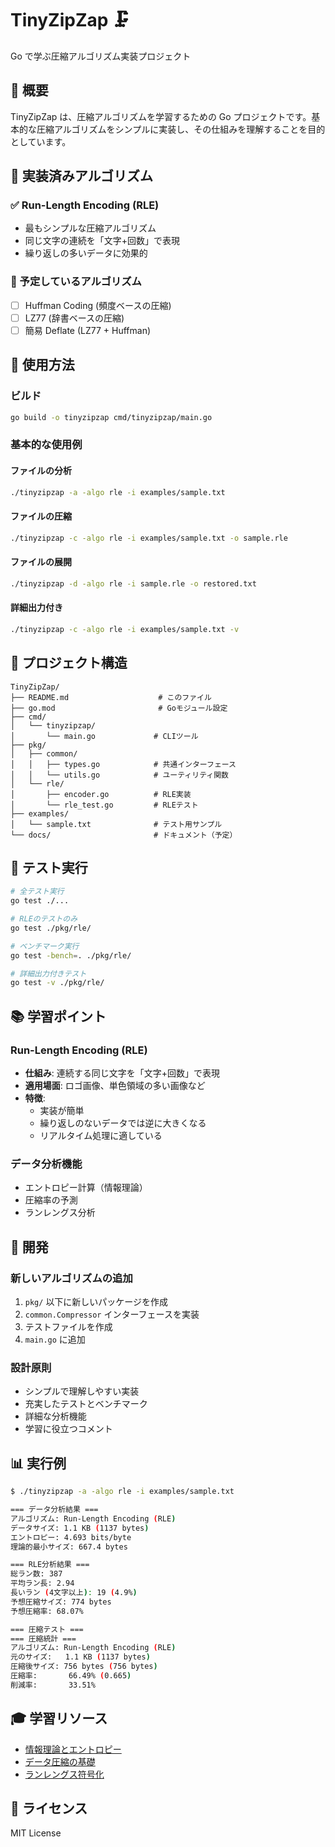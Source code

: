 # TinyZipZap 🗜️

Go で学ぶ圧縮アルゴリズム実装プロジェクト

## 📖 概要

TinyZipZap は、圧縮アルゴリズムを学習するための Go プロジェクトです。基本的な圧縮アルゴリズムをシンプルに実装し、その仕組みを理解することを目的としています。

## 🎯 実装済みアルゴリズム

### ✅ Run-Length Encoding (RLE)

- 最もシンプルな圧縮アルゴリズム
- 同じ文字の連続を「文字+回数」で表現
- 繰り返しの多いデータに効果的

### 🚧 予定しているアルゴリズム

- [ ] Huffman Coding (頻度ベースの圧縮)
- [ ] LZ77 (辞書ベースの圧縮)
- [ ] 簡易 Deflate (LZ77 + Huffman)

## 🚀 使用方法

### ビルド

```bash
go build -o tinyzipzap cmd/tinyzipzap/main.go
```

### 基本的な使用例

#### ファイルの分析

```bash
./tinyzipzap -a -algo rle -i examples/sample.txt
```

#### ファイルの圧縮

```bash
./tinyzipzap -c -algo rle -i examples/sample.txt -o sample.rle
```

#### ファイルの展開

```bash
./tinyzipzap -d -algo rle -i sample.rle -o restored.txt
```

#### 詳細出力付き

```bash
./tinyzipzap -c -algo rle -i examples/sample.txt -v
```

## 📁 プロジェクト構造

```
TinyZipZap/
├── README.md                    # このファイル
├── go.mod                       # Goモジュール設定
├── cmd/
│   └── tinyzipzap/
│       └── main.go             # CLIツール
├── pkg/
│   ├── common/
│   │   ├── types.go            # 共通インターフェース
│   │   └── utils.go            # ユーティリティ関数
│   └── rle/
│       ├── encoder.go          # RLE実装
│       └── rle_test.go         # RLEテスト
├── examples/
│   └── sample.txt              # テスト用サンプル
└── docs/                       # ドキュメント（予定）
```

## 🧪 テスト実行

```bash
# 全テスト実行
go test ./...

# RLEのテストのみ
go test ./pkg/rle/

# ベンチマーク実行
go test -bench=. ./pkg/rle/

# 詳細出力付きテスト
go test -v ./pkg/rle/
```

## 📚 学習ポイント

### Run-Length Encoding (RLE)

- **仕組み**: 連続する同じ文字を「文字+回数」で表現
- **適用場面**: ロゴ画像、単色領域の多い画像など
- **特徴**:
  - 実装が簡単
  - 繰り返しのないデータでは逆に大きくなる
  - リアルタイム処理に適している

### データ分析機能

- エントロピー計算（情報理論）
- 圧縮率の予測
- ランレングス分析

## 🔧 開発

### 新しいアルゴリズムの追加

1. `pkg/` 以下に新しいパッケージを作成
2. `common.Compressor` インターフェースを実装
3. テストファイルを作成
4. `main.go` に追加

### 設計原則

- シンプルで理解しやすい実装
- 充実したテストとベンチマーク
- 詳細な分析機能
- 学習に役立つコメント

## 📊 実行例

```bash
$ ./tinyzipzap -a -algo rle -i examples/sample.txt

=== データ分析結果 ===
アルゴリズム: Run-Length Encoding (RLE)
データサイズ: 1.1 KB (1137 bytes)
エントロピー: 4.693 bits/byte
理論的最小サイズ: 667.4 bytes

=== RLE分析結果 ===
総ラン数: 387
平均ラン長: 2.94
長いラン (4文字以上): 19 (4.9%)
予想圧縮サイズ: 774 bytes
予想圧縮率: 68.07%

=== 圧縮テスト ===
=== 圧縮統計 ===
アルゴリズム: Run-Length Encoding (RLE)
元のサイズ:   1.1 KB (1137 bytes)
圧縮後サイズ: 756 bytes (756 bytes)
圧縮率:       66.49% (0.665)
削減率:       33.51%
```

## 🎓 学習リソース

- [情報理論とエントロピー](https://ja.wikipedia.org/wiki/情報エントロピー)
- [データ圧縮の基礎](https://ja.wikipedia.org/wiki/データ圧縮)
- [ランレングス符号化](https://ja.wikipedia.org/wiki/ランレングス符号)

## 📄 ライセンス

MIT License
